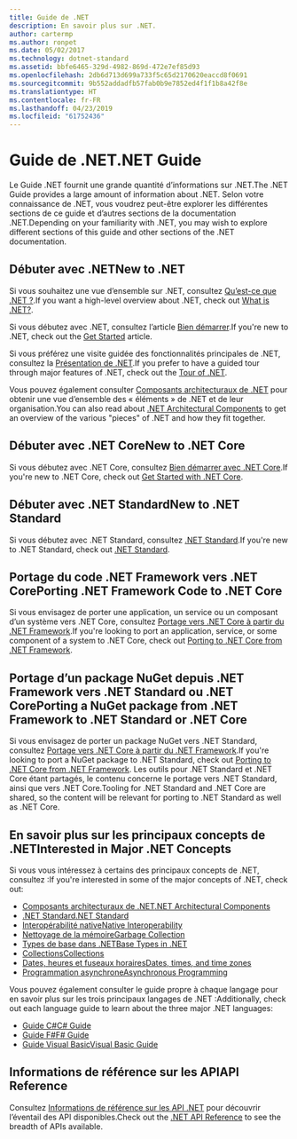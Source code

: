 ```yaml
---
title: Guide de .NET
description: En savoir plus sur .NET.
author: cartermp
ms.author: ronpet
ms.date: 05/02/2017
ms.technology: dotnet-standard
ms.assetid: bbfe6465-329d-4982-869d-472e7ef85d93
ms.openlocfilehash: 2db6d713d699a733f5c65d2170620eaccd8f0691
ms.sourcegitcommit: 9b552addadfb57fab0b9e7852ed4f1f1b8a42f8e
ms.translationtype: HT
ms.contentlocale: fr-FR
ms.lasthandoff: 04/23/2019
ms.locfileid: "61752436"
---
```

# <a name="net-guide"></a><span data-ttu-id="4ae1a-103">Guide de .NET</span><span class="sxs-lookup"><span data-stu-id="4ae1a-103">.NET Guide</span></span>

<span data-ttu-id="4ae1a-104">Le Guide .NET fournit une grande quantité d’informations sur .NET.</span><span class="sxs-lookup"><span data-stu-id="4ae1a-104">The .NET Guide provides a large amount of information about .NET.</span></span>  <span data-ttu-id="4ae1a-105">Selon votre connaissance de .NET, vous voudrez peut-être explorer les différentes sections de ce guide et d’autres sections de la documentation .NET.</span><span class="sxs-lookup"><span data-stu-id="4ae1a-105">Depending on your familiarity with .NET, you may wish to explore different sections of this guide and other sections of the .NET documentation.</span></span>

## <a name="new-to-net"></a><span data-ttu-id="4ae1a-106">Débuter avec .NET</span><span class="sxs-lookup"><span data-stu-id="4ae1a-106">New to .NET</span></span>

<span data-ttu-id="4ae1a-107">Si vous souhaitez une vue d’ensemble sur .NET, consultez [Qu’est-ce que .NET ?](https://www.microsoft.com/net/learn/what-is-dotnet).</span><span class="sxs-lookup"><span data-stu-id="4ae1a-107">If you want a high-level overview about .NET, check out [What is .NET?](https://www.microsoft.com/net/learn/what-is-dotnet).</span></span>

<span data-ttu-id="4ae1a-108">Si vous débutez avec .NET, consultez l’article [Bien démarrer](get-started.md).</span><span class="sxs-lookup"><span data-stu-id="4ae1a-108">If you're new to .NET, check out the [Get Started](get-started.md) article.</span></span>

<span data-ttu-id="4ae1a-109">Si vous préférez une visite guidée des fonctionnalités principales de .NET, consultez la [Présentation de .NET](tour.md).</span><span class="sxs-lookup"><span data-stu-id="4ae1a-109">If you prefer to have a guided tour through major features of .NET, check out the [Tour of .NET](tour.md).</span></span>

<span data-ttu-id="4ae1a-110">Vous pouvez également consulter [Composants architecturaux de .NET](components.md) pour obtenir une vue d’ensemble des « éléments » de .NET et de leur organisation.</span><span class="sxs-lookup"><span data-stu-id="4ae1a-110">You can also read about [.NET Architectural Components](components.md) to get an overview of the various "pieces" of .NET and how they fit together.</span></span>

## <a name="new-to-net-core"></a><span data-ttu-id="4ae1a-111">Débuter avec .NET Core</span><span class="sxs-lookup"><span data-stu-id="4ae1a-111">New to .NET Core</span></span>

<span data-ttu-id="4ae1a-112">Si vous débutez avec .NET Core, consultez [Bien démarrer avec .NET Core](../core/get-started.md).</span><span class="sxs-lookup"><span data-stu-id="4ae1a-112">If you're new to .NET Core, check out [Get Started with .NET Core](../core/get-started.md).</span></span>

## <a name="new-to-net-standard"></a><span data-ttu-id="4ae1a-113">Débuter avec .NET Standard</span><span class="sxs-lookup"><span data-stu-id="4ae1a-113">New to .NET Standard</span></span>

<span data-ttu-id="4ae1a-114">Si vous débutez avec .NET Standard, consultez [.NET Standard](net-standard.md).</span><span class="sxs-lookup"><span data-stu-id="4ae1a-114">If you're new to .NET Standard, check out [.NET Standard](net-standard.md).</span></span>

## <a name="porting-net-framework-code-to-net-core"></a><span data-ttu-id="4ae1a-115">Portage du code .NET Framework vers .NET Core</span><span class="sxs-lookup"><span data-stu-id="4ae1a-115">Porting .NET Framework Code to .NET Core</span></span>

<span data-ttu-id="4ae1a-116">Si vous envisagez de porter une application, un service ou un composant d’un système vers .NET Core, consultez [Portage vers .NET Core à partir du .NET Framework](../core/porting/index.md).</span><span class="sxs-lookup"><span data-stu-id="4ae1a-116">If you're looking to port an application, service, or some component of a system to .NET Core, check out [Porting to .NET Core from .NET Framework](../core/porting/index.md).</span></span>

## <a name="porting-a-nuget-package-from-net-framework-to-net-standard-or-net-core"></a><span data-ttu-id="4ae1a-117">Portage d’un package NuGet depuis .NET Framework vers .NET Standard ou .NET Core</span><span class="sxs-lookup"><span data-stu-id="4ae1a-117">Porting a NuGet package from .NET Framework to .NET Standard or .NET Core</span></span>

<span data-ttu-id="4ae1a-118">Si vous envisagez de porter un package NuGet vers .NET Standard, consultez [Portage vers .NET Core à partir du .NET Framework](../core/porting/index.md).</span><span class="sxs-lookup"><span data-stu-id="4ae1a-118">If you're looking to port a NuGet package to .NET Standard, check out [Porting to .NET Core from .NET Framework](../core/porting/index.md).</span></span>  <span data-ttu-id="4ae1a-119">Les outils pour .NET Standard et .NET Core étant partagés, le contenu concerne le portage vers .NET Standard, ainsi que vers .NET Core.</span><span class="sxs-lookup"><span data-stu-id="4ae1a-119">Tooling for .NET Standard and .NET Core are shared, so the content will be relevant for porting to .NET Standard as well as .NET Core.</span></span>

## <a name="interested-in-major-net-concepts"></a><span data-ttu-id="4ae1a-120">En savoir plus sur les principaux concepts de .NET</span><span class="sxs-lookup"><span data-stu-id="4ae1a-120">Interested in Major .NET Concepts</span></span>

<span data-ttu-id="4ae1a-121">Si vous vous intéressez à certains des principaux concepts de .NET, consultez :</span><span class="sxs-lookup"><span data-stu-id="4ae1a-121">If you're interested in some of the major concepts of .NET, check out:</span></span>

* [<span data-ttu-id="4ae1a-122">Composants architecturaux de .NET</span><span class="sxs-lookup"><span data-stu-id="4ae1a-122">.NET Architectural Components</span></span>](components.md)
* [<span data-ttu-id="4ae1a-123">.NET Standard</span><span class="sxs-lookup"><span data-stu-id="4ae1a-123">.NET Standard</span></span>](net-standard.md)
* [<span data-ttu-id="4ae1a-124">Interopérabilité native</span><span class="sxs-lookup"><span data-stu-id="4ae1a-124">Native Interoperability</span></span>](native-interop/index.md)
* [<span data-ttu-id="4ae1a-125">Nettoyage de la mémoire</span><span class="sxs-lookup"><span data-stu-id="4ae1a-125">Garbage Collection</span></span>](garbagecollection/index.md)
* [<span data-ttu-id="4ae1a-126">Types de base dans .NET</span><span class="sxs-lookup"><span data-stu-id="4ae1a-126">Base Types in .NET</span></span>](base-types/index.md)
* [<span data-ttu-id="4ae1a-127">Collections</span><span class="sxs-lookup"><span data-stu-id="4ae1a-127">Collections</span></span>](collections/index.md)
* [<span data-ttu-id="4ae1a-128">Dates, heures et fuseaux horaires</span><span class="sxs-lookup"><span data-stu-id="4ae1a-128">Dates, times, and time zones</span></span>](datetime/index.md)
* [<span data-ttu-id="4ae1a-129">Programmation asynchrone</span><span class="sxs-lookup"><span data-stu-id="4ae1a-129">Asynchronous Programming</span></span>](async.md)

<span data-ttu-id="4ae1a-130">Vous pouvez également consulter le guide propre à chaque langage pour en savoir plus sur les trois principaux langages de .NET :</span><span class="sxs-lookup"><span data-stu-id="4ae1a-130">Additionally, check out each language guide to learn about the three major .NET languages:</span></span>

* [<span data-ttu-id="4ae1a-131">Guide C#</span><span class="sxs-lookup"><span data-stu-id="4ae1a-131">C# Guide</span></span>](../csharp/index.md)
* [<span data-ttu-id="4ae1a-132">Guide F#</span><span class="sxs-lookup"><span data-stu-id="4ae1a-132">F# Guide</span></span>](../fsharp/index.md)
* [<span data-ttu-id="4ae1a-133">Guide Visual Basic</span><span class="sxs-lookup"><span data-stu-id="4ae1a-133">Visual Basic Guide</span></span>](../visual-basic/index.md)

## <a name="api-reference"></a><span data-ttu-id="4ae1a-134">Informations de référence sur les API</span><span class="sxs-lookup"><span data-stu-id="4ae1a-134">API Reference</span></span>

<span data-ttu-id="4ae1a-135">Consultez [Informations de référence sur les API .NET](../../api/index.md) pour découvrir l’éventail des API disponibles.</span><span class="sxs-lookup"><span data-stu-id="4ae1a-135">Check out the [.NET API Reference](../../api/index.md) to see the breadth of APIs available.</span></span>
